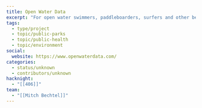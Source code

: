 ```yaml
---
title: Open Water Data
excerpt: "For open water swimmers, paddleboarders, surfers and other beach-goers to check beach conditions. "
tags:
  - type/project
  - topic/public-parks
  - topic/public-health
  - topic/environment
social:
  website: https://www.openwaterdata.com/
categories:
  - status/unknown
  - contributors/unknown
hacknight:
  - "[[406]]"
team:
  - "[[Mitch Bechtel]]"
---
```

